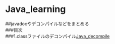 # Java_learning  
##javadocやデコンパイルなどをまとめる  
###目次  
###1.classファイルのデコンパイル[Java_decompile][]

[Java_decompile]: master/decompile        "decompile"

